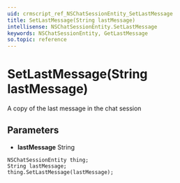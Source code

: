 ```yaml
---
uid: crmscript_ref_NSChatSessionEntity_SetLastMessage
title: SetLastMessage(String lastMessage)
intellisense: NSChatSessionEntity.SetLastMessage
keywords: NSChatSessionEntity, GetLastMessage
so.topic: reference
---
```


# SetLastMessage(String lastMessage)

A copy of the last message in the chat session

## Parameters

* **lastMessage** String

```crmscript
NSChatSessionEntity thing;
String lastMessage;
thing.SetLastMessage(lastMessage);
```


